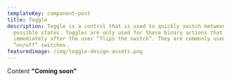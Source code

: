 ```yaml
---
templateKey: component-post
title: Toggle
description: Toggle is a control that is used to quickly switch between two
  possible states. Toggles are only used for these binary actions that occur
  immediately after the user “flips the switch”. They are commonly used for
  “on/off” switches.
featuredimage: /img/toggle-design-assets.png
---
```

C﻿ontent **"Coming soon"**